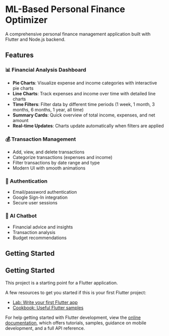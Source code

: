 # ML-Based Personal Finance Optimizer

A comprehensive personal finance management application built with Flutter and Node.js backend.

## Features

### 📊 Financial Analysis Dashboard
- **Pie Charts**: Visualize expense and income categories with interactive pie charts
- **Line Charts**: Track expenses and income over time with detailed line charts
- **Time Filters**: Filter data by different time periods (1 week, 1 month, 3 months, 6 months, 1 year, all time)
- **Summary Cards**: Quick overview of total income, expenses, and net amount
- **Real-time Updates**: Charts update automatically when filters are applied

### 💰 Transaction Management
- Add, view, and delete transactions
- Categorize transactions (expenses and income)
- Filter transactions by date range and type
- Modern UI with smooth animations

### 🔐 Authentication
- Email/password authentication
- Google Sign-In integration
- Secure user sessions

### 🤖 AI Chatbot
- Financial advice and insights
- Transaction analysis
- Budget recommendations

## Getting Started

## Getting Started

This project is a starting point for a Flutter application.

A few resources to get you started if this is your first Flutter project:

- [Lab: Write your first Flutter app](https://docs.flutter.dev/get-started/codelab)
- [Cookbook: Useful Flutter samples](https://docs.flutter.dev/cookbook)

For help getting started with Flutter development, view the
[online documentation](https://docs.flutter.dev/), which offers tutorials,
samples, guidance on mobile development, and a full API reference.
